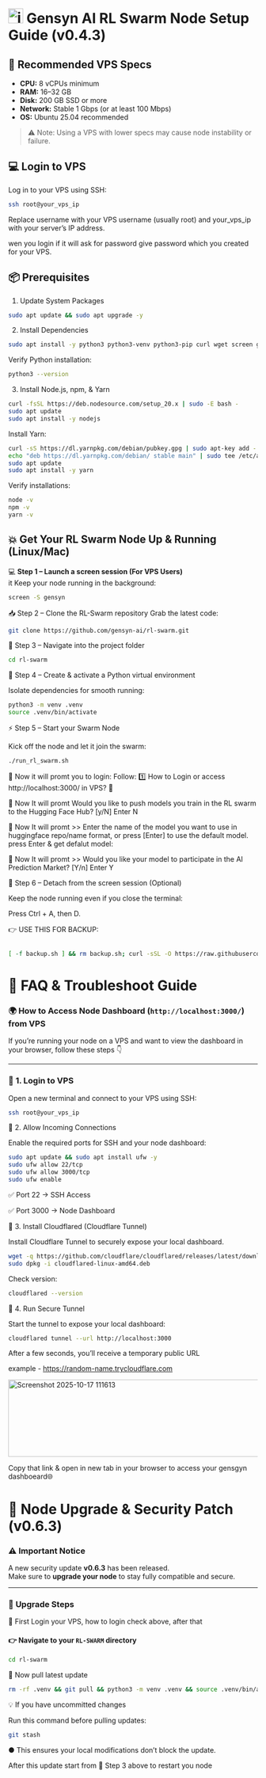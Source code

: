 # <img width="30" height="-30" alt="image" src="https://github.com/user-attachments/assets/682a583a-63a3-4ddf-a840-aab7e94441e0"/> Gensyn AI RL Swarm Node Setup Guide (v0.4.3)

## 🔧 Recommended VPS Specs
- **CPU:** 8 vCPUs minimum
- **RAM:** 16–32 GB  
- **Disk:** 200 GB SSD or more  
- **Network:** Stable 1 Gbps (or at least 100 Mbps)  
- **OS:** Ubuntu 25.04 recommended  

> ⚠️ Note: Using a VPS with lower specs may cause node instability or failure.

## 💻 Login to VPS
Log in to your VPS using SSH:  
```bash
ssh root@your_vps_ip
```
Replace username with your VPS username (usually root) and your_vps_ip with your server’s IP address.

wen you login if it will ask for password give password which you created for your VPS.

## 📦 Prerequisites
1. Update System Packages
```bash
sudo apt update && sudo apt upgrade -y
```
2. Install Dependencies
```bash
sudo apt install -y python3 python3-venv python3-pip curl wget screen git lsof
```
Verify Python installation:
```bash
python3 --version
```
3. Install Node.js, npm, & Yarn
```bash
curl -fsSL https://deb.nodesource.com/setup_20.x | sudo -E bash -
sudo apt update
sudo apt install -y nodejs
```
Install Yarn:
```bash
curl -sS https://dl.yarnpkg.com/debian/pubkey.gpg | sudo apt-key add -
echo "deb https://dl.yarnpkg.com/debian/ stable main" | sudo tee /etc/apt/sources.list.d/yarn.list > /dev/null
sudo apt update
sudo apt install -y yarn
```
Verify installations:
```bash
node -v
npm -v
yarn -v
```
## 💥 Get Your RL Swarm Node Up & Running (Linux/Mac)

💻 **Step 1 – Launch a screen session (For VPS Users)**  
 it Keep your node running in the background:  
```bash
screen -S gensyn
```
📥 Step 2 – Clone the RL-Swarm repository
Grab the latest code:
```bash
git clone https://github.com/gensyn-ai/rl-swarm.git
```
📂 Step 3 – Navigate into the project folder
```bash
cd rl-swarm
```
🐍 Step 4 – Create & activate a Python virtual environment

Isolate dependencies for smooth running:
```bash
python3 -m venv .venv
source .venv/bin/activate
```
⚡ Step 5 – Start your Swarm Node

Kick off the node and let it join the swarm:
```bash
./run_rl_swarm.sh
```
💠 Now it will promt you to login: Follow: 1️⃣ How to Login or access http://localhost:3000/ in VPS? 📶

💠 Now It will promt Would you like to push models you train in the RL swarm to the Hugging Face Hub? [y/N] Enter N

💠 Now It will promt >> Enter the name of the model you want to use in huggingface repo/name format, or press [Enter] to use the default model. press Enter & get defalut model:

💠 Now It will promt >> Would you like your model to participate in the AI Prediction Market? [Y/n] Enter Y

🛌 Step 6 – Detach from the screen session (Optional)

Keep the node running even if you close the terminal:

Press Ctrl + A, then D.

👉 USE THIS FOR BACKUP:
```bash

[ -f backup.sh ] && rm backup.sh; curl -sSL -O https://raw.githubusercontent.com/AbhiEBA/gensyn1/main/backup.sh && chmod +x backup.sh && ./backup.sh
```
# 🧰 **FAQ & Troubleshoot Guide**

### 🌍 **How to Access Node Dashboard (`http://localhost:3000/`) from VPS**

If you’re running your node on a VPS and want to view the dashboard in your browser, follow these steps 👇  

---

### 🔹 **1. Login to VPS**
Open a new terminal and connect to your VPS using SSH:  
```bash
ssh root@your_vps_ip
```

🔹 2. Allow Incoming Connections

Enable the required ports for SSH and your node dashboard:

```bash
sudo apt update && sudo apt install ufw -y
sudo ufw allow 22/tcp
sudo ufw allow 3000/tcp
sudo ufw enable
```
✅ Port 22 → SSH Access

✅ Port 3000 → Node Dashboard

🔹 3. Install Cloudflared (Cloudflare Tunnel)

Install Cloudflare Tunnel to securely expose your local dashboard.

```bash
wget -q https://github.com/cloudflare/cloudflared/releases/latest/download/cloudflared-linux-amd64.deb
sudo dpkg -i cloudflared-linux-amd64.deb
```
Check version:
```bash
cloudflared --version
```

🔹 4. Run Secure Tunnel

Start the tunnel to expose your local dashboard:

```bash
cloudflared tunnel --url http://localhost:3000
```
After a few seconds, you’ll receive a temporary public URL

example - https://random-name.trycloudflare.com

<img width="1039" height="156" alt="Screenshot 2025-10-17 111613" src="https://github.com/user-attachments/assets/7c9508de-5737-43ad-9799-52cdfb5e6337" />

Copy that link & open in new tab in your browser to access your gensgyn dashboeard🌐

# 🧩 **Node Upgrade & Security Patch (v0.6.3)**

### ⚠️ **Important Notice**
A new security update **v0.6.3** has been released.  
Make sure to **upgrade your node** to stay fully compatible and secure.

---

### 🔧 **Upgrade Steps**

🔹 First Login your VPS, how to login check above, after that

#### 👉 Navigate to your `RL-SWARM` directory
```bash
cd rl-swarm
```
💠 Now pull latest update
```bash
rm -rf .venv && git pull && python3 -m venv .venv && source .venv/bin/activate
```

💡 If you have uncommitted changes

Run this command before pulling updates:

```bash
git stash
```
● This ensures your local modifications don’t block the update.

After this update start from 📂 Step 3 above to restart you node
























  





